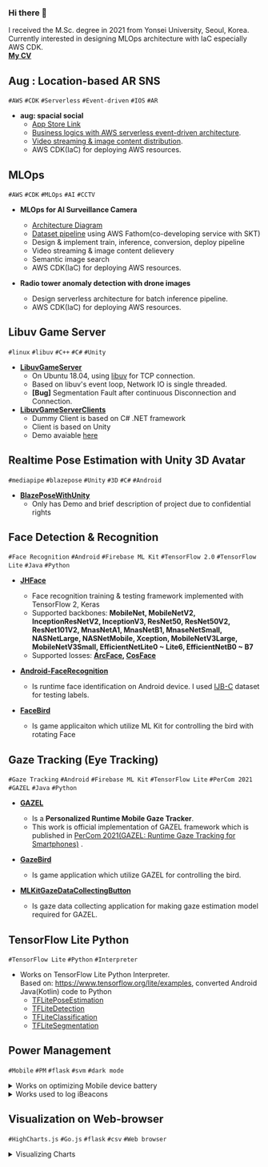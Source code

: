 ### Hi there 👋
I received the M.Sc. degree in 2021 from Yonsei University, Seoul, Korea. Currently interested in designing MLOps architecture with IaC especially AWS CDK.\
[**My CV**](https://github.com/joonb14/joonb14/blob/master/CV.md)

## Aug : Location-based AR SNS

<p>
	<code>#AWS</code>
	<code>#CDK</code>
	<code>#Serverless</code>
	<code>#Event-driven</code>
	<code>#IOS</code>
	<code>#AR</code>
</p>  

* **aug: spacial social**
  * [App Store Link](https://apps.apple.com/app/aug-spatial-social/id6464393167)
  * [Business logics with AWS serverless event-driven architecture](https://github.com/joonb14/docs-joonb14/blob/main/Aug/aug.png). 
  * [Video streaming & image content distribution](https://github.com/joonb14/docs-joonb14/blob/main/Aug/aug-cdn.png).
  * AWS CDK(IaC) for deploying AWS resources.

## MLOps

<p>
	<code>#AWS</code>
	<code>#CDK</code>
	<code>#MLOps</code>
	<code>#AI</code>
	<code>#CCTV</code>
</p>  

* **MLOps for AI Surveillance Camera**
  * [Architecture Diagram](https://github.com/joonb14/docs-joonb14/blob/main/SKT/cvops.png)
  * [Dataset pipeline](https://github.com/joonb14/docs-joonb14/blob/main/SKT/sample-mgmt.jpg) using AWS Fathom(co-developing service with SKT)
  * Design & implement train, inference, conversion, deploy pipeline
  * Video streaming & image content delievery
  * Semantic image search
  * AWS CDK(IaC) for deploying AWS resources.

* **Radio tower anomaly detection with drone images**
  * Design serverless architecture for batch inference pipeline.
  * AWS CDK(IaC) for deploying AWS resources.

## Libuv Game Server

<p>
	<code>#linux</code>
	<code>#libuv</code>
	<code>#C++</code>
	<code>#C#</code>
	<code>#Unity</code>
</p>  

* **[LibuvGameServer](https://github.com/joonb14/LibuvGameServer)**
  * On Ubuntu 18.04, using [libuv](https://github.com/libuv/libuv) for TCP connection.
  * Based on libuv's event loop, Network IO is single threaded.
  * **[Bug]** Segmentation Fault after continuous Disconnection and Connection.
* **[LibuvGameServerClients](https://github.com/joonb14/LibuvGameServerClients)**
  * Dummy Client is based on C# .NET framework
  * Client is based on Unity
  * Demo avaiable [here](https://github.com/joonb14/LibuvGameServerClients) 

## Realtime Pose Estimation with Unity 3D Avatar

<p>
	<code>#mediapipe</code>
	<code>#blazepose</code>
	<code>#Unity</code>
	<code>#3D</code>
	<code>#C#</code>
	<code>#Android</code>
</p>  

* **[BlazePoseWithUnity](https://github.com/joonb14/BlazePoseWithUnity)**
  * Only has Demo and brief description of project due to confidential rights

## Face Detection & Recognition

<p>
	<code>#Face Recognition</code>
	<code>#Android</code>
	<code>#Firebase ML Kit</code>
	<code>#TensorFlow 2.0</code>
	<code>#TensorFlow Lite</code>
	<code>#Java</code>
	<code>#Python</code>
</p>  

* **[JHFace](https://github.com/joonb14/JHFace)**
  * Face recognition training & testing framework implemented with TensorFlow 2, Keras
  * Supported backbones: **MobileNet, MobileNetV2, InceptionResNetV2, InceptionV3, ResNet50, ResNet50V2, ResNet101V2, MnasNetA1, MnasNetB1, MnaseNetSmall, NASNetLarge, NASNetMobile, Xception, MobileNetV3Large, MobileNetV3Small, EfficientNetLite0 ~ Lite6, EfficientNetB0 ~ B7**
  * Supported losses: **[ArcFace](https://openaccess.thecvf.com/content_CVPR_2019/html/Deng_ArcFace_Additive_Angular_Margin_Loss_for_Deep_Face_Recognition_CVPR_2019_paper.html), [CosFace](https://openaccess.thecvf.com/content_cvpr_2018/html/Wang_CosFace_Large_Margin_CVPR_2018_paper.html)**

* **[Android-FaceRecognition](https://github.com/joonb14/Android-FaceRecognition)**
  * Is runtime face identification on Android device. I used [IJB-C](https://www.nist.gov/programs-projects/face-challenges) dataset for testing labels.

* **[FaceBird](https://github.com/joonb14/FaceBird)**
  * Is game applicaiton which utilize ML Kit for controlling the bird with rotating Face

## Gaze Tracking (Eye Tracking)
<p>
	<code>#Gaze Tracking</code>
	<code>#Android</code>
	<code>#Firebase ML Kit</code>
	<code>#TensorFlow Lite</code>
	<code>#PerCom 2021</code>
	<code>#GAZEL</code>
	<code>#Java</code>
	<code>#Python</code>
</p>

* <a href="https://github.com/joonb14/GAZEL.git"><b>GAZEL</b></a>
	
	* Is a <b>Personalized Runtime Mobile Gaze Tracker</b>.
	* This work is official implementation of GAZEL framework which is published in [PerCom 2021(GAZEL: Runtime Gaze Tracking for Smartphones)](http://www.percom.org/) .
* <a href="https://github.com/joonb14/GazeBird.git"><b>GazeBird</b></a>
	
	* Is game application which utilize GAZEL for controlling the bird.
* <a href="https://github.com/joonb14/MLKitGazeDataCollectingButton.git"><b>MLKitGazeDataCollectingButton</b></a>
	* Is gaze data collecting application for making gaze estimation model required for GAZEL.

## TensorFlow Lite Python
<p>
	<code>#TensorFlow Lite</code>
	<code>#Python</code>
	<code>#Interpreter</code>
</p>

* Works on TensorFlow Lite Python Interpreter. <br>
  Based on: https://www.tensorflow.org/lite/examples, converted Android Java(Kotlin) code to Python<br>
  * <a href="https://github.com/joonb14/TFLitePoseEstimation.git">TFLitePoseEstimation</a>
  * <a href="https://github.com/joonb14/TFLiteDetection.git">TFLiteDetection</a>
  * <a href="https://github.com/joonb14/TFLiteClassification.git">TFLiteClassification</a>
  * <a href="https://github.com/joonb14/TFLiteSegmentation.git">TFLiteSegmentation</a>

## Power Management
<p>
	<code>#Mobile</code>
	<code>#PM</code>
	<code>#flask</code>
	<code>#svm</code>
	<code>#dark mode</code>
</p>

<details>
<summary>Works on optimizing Mobile device battery</summary>
    <li> <a href="https://github.com/joonb14/Energy_Aware_UI_Design_Tool_ver2">Energy_Aware_UI_Design_Tool_ver2</a></li>
    <li><a href="https://github.com/joonb14/Energy_Aware_UI_Design_Tool.git">Energy_Aware_UI_Design_Tool</a></li>
    <li><a href="https://github.com/joonb14/Power_Usage_of_Pixel_XL_SVM_modeling">Power_Usage_of_Pixel_XL_SVM_modeling</a></li>
    <li> <a href="https://github.com/joonb14/Python3_Image_Clustering">Python3_Image_Clustering</a></li>
    <li> <a href="https://github.com/joonb14/Python3_Monsoon_ADB">Python3_Monsoon_ADB</a></li>
</details>

<details>
<summary>Works used to log iBeacons</summary>
    <li> <a href="https://github.com/joonb14/iBeaconLogging.git">iBeaconLogging</a></li>
</details>

## Visualization on Web-browser
<p>
	<code>#HighCharts.js</code>
	<code>#Go.js</code>
	<code>#flask</code>
	<code>#csv</code>
	<code>#Web browser</code>
</p>

<details>
<summary>Visualizing Charts</summary>
    <li> <a href="https://github.com/joonb14/Flask_Dynamic_Chart.git">Flask_Dynamic_Chart</a></li>
    <li> <a href="https://github.com/joonb14/CSV_to_Highcharts.git">CSV_to_Highcharts</a></li>
</details>
